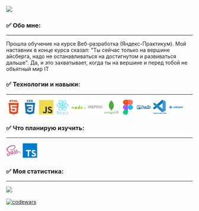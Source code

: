 <!-- ## Привет :v: -->

<!-- [![Typing SVG](https://readme-typing-svg.herokuapp.com?color=%2336BCF7&lines=Front-end+developer)](https://git.io/typing-svg) -->

<div id="header" align="left">   
  <img src="https://media.giphy.com/media/KGBH1gnt7xunPglgGF/giphy.gif" width="200"/>
  <!--   <img src="https://media.giphy.com/media/wwg1suUiTbCY8H8vIA/giphy-downsized-large.gif" width="200"/> -->
</div>

  <!-- <img src="https://komarev.com/ghpvc/?username=nurgaleevadi&style=flat-square&color=blue" alt=""/> -->

### :white_check_mark: Обо мне:
_____

Прошла обучение на курсе Веб-разработка (Яндекс-Практикум). Мой наставник в конце курса сказал: "Ты сейчас только на вершине айсберга, надо не останавливаться на достигнутом и развиваться дальше". Да, и это захватывает, когда ты на вершине и перед тобой не объятный мир IT 


### :white_check_mark: Технологии и навыки:
_____
<div>
 
  <img src="https://github.com/devicons/devicon/blob/master/icons/html5/html5-plain-wordmark.svg" title="HTML" width="40" heigth="40"/>
  <img src="https://github.com/devicons/devicon/blob/master/icons/css3/css3-plain-wordmark.svg" title="CSS" width="40" heigth="40"/>
  <img src="https://github.com/devicons/devicon/blob/master/icons/javascript/javascript-original.svg" title="JS" width="40" heigth="40"/>
  <img src="https://github.com/devicons/devicon/blob/master/icons/react/react-original-wordmark.svg" title="React" width="40" heigth="40"/>
  <img src="https://github.com/devicons/devicon/blob/master/icons/nodejs/nodejs-plain-wordmark.svg" title="Node" width="40" heigth="40"/>
  <img src="https://github.com/devicons/devicon/blob/master/icons/express/express-original-wordmark.svg" title="express" width="40" heigth="40"/>
  <img src="https://github.com/devicons/devicon/blob/master/icons/mongodb/mongodb-plain-wordmark.svg" title="Mongo" width="40" heigth="40"/>
  <img src="https://github.com/devicons/devicon/blob/master/icons/figma/figma-original.svg" title="Figma" width="40" heigth="40"/>
<!--   <img src="https://github.com/devicons/devicon/blob/master/icons/github/github-original-wordmark.svg" title="Github" width="40" heigth="40"/> -->
  <img src="https://github.com/devicons/devicon/blob/master/icons/trello/trello-plain-wordmark.svg" title="Trello" width="40" heigth="40"/>
  <img src="https://github.com/devicons/devicon/blob/master/icons/vscode/vscode-original-wordmark.svg" title="VScode" width="40" heigth="40"/>
  <img src="https://github.com/devicons/devicon/blob/master/icons/webpack/webpack-original-wordmark.svg" title="Webpack" width="40" heigth="40"/>
  
</div>

###  :white_check_mark: Что планирую изучить:
_____

<div>
  <img src="https://github.com/devicons/devicon/blob/master/icons/sass/sass-original.svg" title="Sass" width="40" heigth="40"/>
  <img src="https://github.com/devicons/devicon/blob/master/icons/typescript/typescript-original.svg" title="Typescript" width="40" heigth="40"/>
</div>


### :white_check_mark: Моя статистика:
_____

<!-- <img src = "http://github-readme-streak-stats.herokuapp.com?user=nurgaleevadi&theme=dark&background=000000)" /> -->

<img src = "https://github-readme-stats.vercel.app/api/top-langs/?username=nurgaleevadi">

<!-- [![codewars](https://www.codewars.com/users/DianaNurgaleeva/badges/large)](https://www.codewars.com/users/DianaNurgaleeva)-->

[![codewars](https://www.codewars.com/users/DianaNurgaleeva/badges/small)](https://www.codewars.com/users/DianaNurgaleeva)


<!-- ### :white_check_mark: Контакты:
_____
NurgaleevaDK@yandex.ru -->


<!--
**NurgaleevaDi/NurgaleevaDi** is a ✨ _special_ ✨ repository because its `README.md` (this file) appears on your GitHub profile.
